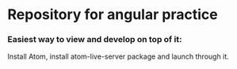 # Repository for angular practice
### Easiest way to view and develop on top of it:
Install Atom, install atom-live-server package and launch through it.
